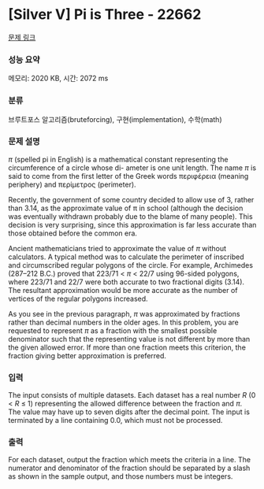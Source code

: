# [Silver V] Pi is Three - 22662 

[문제 링크](https://www.acmicpc.net/problem/22662) 

### 성능 요약

메모리: 2020 KB, 시간: 2072 ms

### 분류

브루트포스 알고리즘(bruteforcing), 구현(implementation), 수학(math)

### 문제 설명

<p><i>π</i> (spelled pi in English) is a mathematical constant representing the circumference of a circle whose di- ameter is one unit length. The name <i>π</i> is said to come from the first letter of the Greek words περιφέρεια (meaning periphery) and περίμετρος (perimeter).</p>

<p>Recently, the government of some country decided to allow use of 3, rather than 3.14, as the approximate value of π in school (although the decision was eventually withdrawn probably due to the blame of many people). This decision is very surprising, since this approximation is far less accurate than those obtained before the common era.</p>

<p>Ancient mathematicians tried to approximate the value of <i>π</i> without calculators. A typical method was to calculate the perimeter of inscribed and circumscribed regular polygons of the circle. For example, Archimedes (287–212 B.C.) proved that 223/71 < <i>π</i> < 22/7 using 96-sided polygons, where 223/71 and 22/7 were both accurate to two fractional digits (3.14). The resultant approximation would be more accurate as the number of vertices of the regular polygons increased.</p>

<p>As you see in the previous paragraph, <i>π</i> was approximated by fractions rather than decimal numbers in the older ages. In this problem, you are requested to represent <i>π</i> as a fraction with the smallest possible denominator such that the representing value is not different by more than the given allowed error. If more than one fraction meets this criterion, the fraction giving better approximation is preferred.</p>

### 입력 

 <p>The input consists of multiple datasets. Each dataset has a real number <i>R</i> (0 < <i>R</i> ≤ 1) representing the allowed difference between the fraction and <i>π</i>. The value may have up to seven digits after the decimal point. The input is terminated by a line containing 0.0, which must not be processed.</p>

### 출력 

 <p>For each dataset, output the fraction which meets the criteria in a line. The numerator and denominator of the fraction should be separated by a slash as shown in the sample output, and those numbers must be integers.</p>

